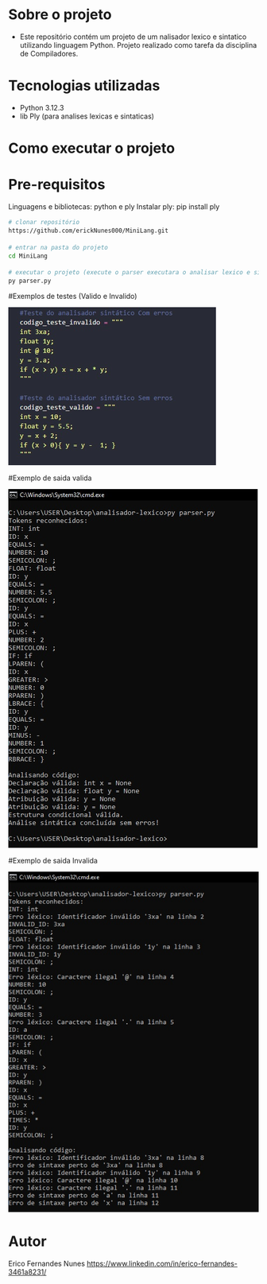 
# Sobre o projeto
- Este repositório contém um projeto de um nalisador lexico e sintatico utilizando linguagem Python. Projeto realizado como tarefa da disciplina de Compiladores.

# Tecnologias utilizadas
- Python 3.12.3
- lib Ply (para analises lexicas e sintaticas) 


# Como executar o projeto

# Pre-requisitos
Linguagens e bibliotecas: python e ply
Instalar ply: pip install ply

```bash
# clonar repositório
https://github.com/erickNunes000/MiniLang.git

# entrar na pasta do projeto 
cd MiniLang

# executar o projeto (execute o parser executara o analisar lexico e sintatico)
py parser.py
```
#Exemplos de testes (Valido e Invalido)

![Exemplos de entradas](https://github.com/erickNunes000/MiniLang/blob/main/Img/Testes.jpg)

#Exemplo de saida valida

![saida valida](https://github.com/erickNunes000/MiniLang/blob/main/Img/exemplo-entrada-valida.jpg)

#Exemplo de saida Invalida

![Saida Invalida](https://github.com/erickNunes000/MiniLang/blob/main/Img/exemplo-entrada-invalida.jpg)

# Autor

Erico Fernandes Nunes
https://www.linkedin.com/in/erico-fernandes-3461a8231/

